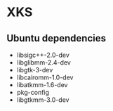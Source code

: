 # XKS
## Ubuntu dependencies
- libsigc++-2.0-dev
- libglibmm-2.4-dev
- libgtk-3-dev
- libcairomm-1.0-dev
- libatkmm-1.6-dev
- pkg-config
- libgtkmm-3.0-dev